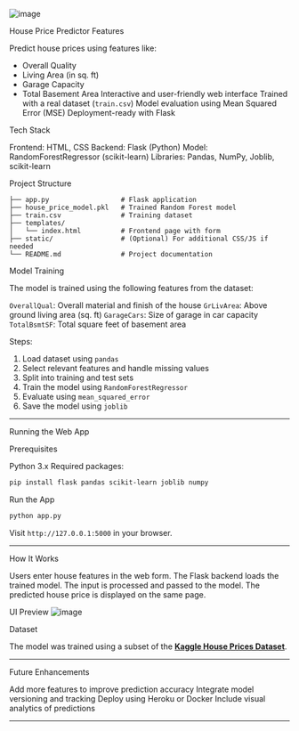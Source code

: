 ![image](https://github.com/user-attachments/assets/f40033b5-c7d3-4ee9-8185-b6dd06e62449)

 
 House Price Predictor
 Features

 Predict house prices using features like:

  * Overall Quality
  * Living Area (in sq. ft)
  * Garage Capacity
  * Total Basement Area
 Interactive and user-friendly web interface
 Trained with a real dataset (`train.csv`)
 Model evaluation using Mean Squared Error (MSE)
 Deployment-ready with Flask

Tech Stack

 Frontend: HTML, CSS
 Backend: Flask (Python)
 Model: RandomForestRegressor (scikit-learn)
 Libraries: Pandas, NumPy, Joblib, scikit-learn

 Project Structure

```
├── app.py                  # Flask application
├── house_price_model.pkl   # Trained Random Forest model
├── train.csv               # Training dataset
├── templates/
│   └── index.html          # Frontend page with form
├── static/                 # (Optional) For additional CSS/JS if needed
└── README.md               # Project documentation
```

Model Training

The model is trained using the following features from the dataset:

 `OverallQual`: Overall material and finish of the house
 `GrLivArea`: Above ground living area (sq. ft)
 `GarageCars`: Size of garage in car capacity
 `TotalBsmtSF`: Total square feet of basement area

 Steps:

1. Load dataset using `pandas`
2. Select relevant features and handle missing values
3. Split into training and test sets
4. Train the model using `RandomForestRegressor`
5. Evaluate using `mean_squared_error`
6. Save the model using `joblib`

---

Running the Web App

Prerequisites

Python 3.x
Required packages:

  ```bash
  pip install flask pandas scikit-learn joblib numpy
  ```
 Run the App

```bash
python app.py
```

Visit `http://127.0.0.1:5000` in your browser.

---

How It Works

Users enter house features in the web form.
The Flask backend loads the trained model.
The input is processed and passed to the model.
The predicted house price is displayed on the same page.


UI Preview
![image](https://github.com/user-attachments/assets/a81d1162-0398-4036-b8fb-f9f46f39d1c0)



Dataset

The model was trained using a subset of the **[Kaggle House Prices Dataset](https://www.kaggle.com/c/house-prices-advanced-regression-techniques)**.

---

Future Enhancements

Add more features to improve prediction accuracy
Integrate model versioning and tracking
Deploy using Heroku or Docker
Include visual analytics of predictions

---

